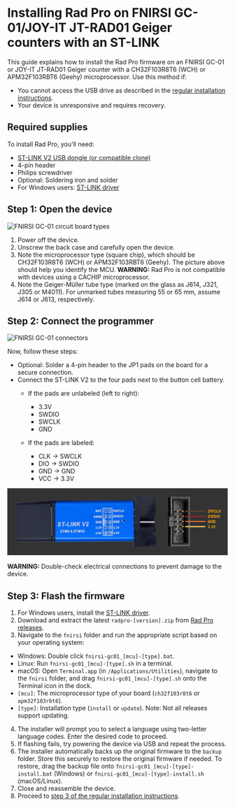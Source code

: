 # Installing Rad Pro on FNIRSI GC-01/JOY-IT JT-RAD01 Geiger counters with an ST-LINK

This guide explains how to install the Rad Pro firmware on an FNIRSI GC-01 or JOY-IT JT-RAD01 Geiger counter with a CH32F103R8T6 (WCH) or APM32F103RBT6 (Geehy) microprocessor. Use this method if:

* You cannot access the USB drive as described in the [regular installation instructions](install.md).
* Your device is unresponsive and requires recovery.

## Required supplies

To install Rad Pro, you'll need:

* [ST-LINK V2 USB dongle (or compatible clone)](https://www.amazon.com/s?k=st-link+v2)
* 4-pin header
* Philips screwdriver
* Optional: Soldering iron and solder
* For Windows users: [ST-LINK driver](https://www.st.com/en/development-tools/stsw-link009.html)

## Step 1: Open the device

![FNIRSI GC-01 circuit board types](img/gc-01-board-type.jpg)

1. Power off the device.
2. Unscrew the back case and carefully open the device.
3. Note the microprocessor type (square chip), which should be CH32F103R8T6 (WCH) or APM32F103RBT6 (Geehy). The picture above should help you identify the MCU. **WARNING:** Rad Pro is not compatible with devices using a CACHIP microprocessor.
4. Note the Geiger-Müller tube type (marked on the glass as J614, J321, J305 or M4011). For unmarked tubes measuring 55 or 65 mm, assume J614 or J613, respectively.

## Step 2: Connect the programmer

![FNIRSI GC-01 connectors](img/gc-01-swd.jpg)

Now, follow these steps:

* Optional: Solder a 4-pin header to the JP1 pads on the board for a secure connection.
* Connect the ST-LINK V2 to the four pads next to the button cell battery.
  * If the pads are unlabeled (left to right):
    * 3.3V
    * SWDIO
    * SWCLK
    * GND

  * If the pads are labeled:
    * CLK → SWCLK
    * DIO → SWDIO
    * GND → GND
    * VCC → 3.3V

![ST-LINK V2 programmer](../../img/ST-LINK-V2.png)

**WARNING:** Double-check electrical connections to prevent damage to the device.

## Step 3: Flash the firmware

1. For Windows users, install the [ST-LINK driver](https://www.st.com/en/development-tools/stsw-link009.html).
2. Download and extract the latest `radpro-[version].zip` from [Rad Pro releases](https://github.com/Gissio/radpro/releases).
3. Navigate to the `fnirsi` folder and run the appropriate script based on your operating system:
  * Windows: Double click `fnirsi-gc01_[mcu]-[type].bat`.
  * Linux: Run `fnirsi-gc01_[mcu]-[type].sh` in a terminal.
  * macOS: Open `Terminal.app` (in `/Applications/Utilities`), navigate to the `fnirsi` folder, and drag `fnirsi-gc01_[mcu]-[type].sh` onto the Terminal icon in the dock.
  * `[mcu]`: The microprocessor type of your board (`ch32f103r8t6` or `apm32f103rbt6`).
  * `[type]`: Installation type (`install` or `update`). Note: Not all releases support updating.
4. The installer will prompt you to select a language using two-letter language codes. Enter the desired code to proceed.
5. If flashing fails, try powering the device via USB and repeat the process.
6. The installer automatically backs up the original firmware to the `backup` folder. Store this securely to restore the original firmware if needed. To restore, drag the backup file onto `fnirsi-gc01_[mcu]-[type]-install.bat` (Windows) or `fnirsi-gc01_[mcu]-[type]-install.sh` (macOS/Linux).
7. Close and reassemble the device.
8. Proceed to [step 3 of the regular installation instructions](install.md#step-3-configure-the-device).
